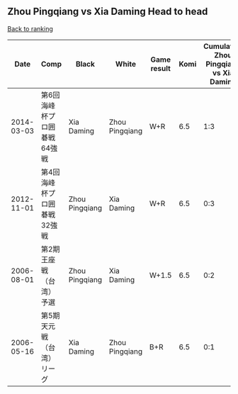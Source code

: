 ## Zhou Pingqiang vs Xia Daming Head to head

[Back to ranking](../../index.md)




| **Date** | **Comp** | **Black** | **White** | **Game result** | **Komi** | **Cumulative Zhou Pingqiang vs Xia Daming** | **Zhou Pingqiang streak** | **Xia Daming streak** | 
| --- | --- | --- | --- | --- | --- | --- | --- | --- |
| 2014-03-03 | 第6回海峰杯プロ囲碁戦64強戦 | Xia Daming | Zhou Pingqiang | W+R | 6.5 | 1:3 | 1 | 0 | 
| 2012-11-01 | 第4回海峰杯プロ囲碁戦32強戦 | Zhou Pingqiang | Xia Daming | W+R | 6.5 | 0:3 | 0 | 3 | 
| 2006-08-01 | 第2期王座戦（台湾）予選 | Zhou Pingqiang | Xia Daming | W+1.5 | 6.5 | 0:2 | 0 | 2 | 
| 2006-05-16 | 第5期天元戦（台湾）リーグ | Xia Daming | Zhou Pingqiang | B+R | 6.5 | 0:1 | 0 | 1 |




